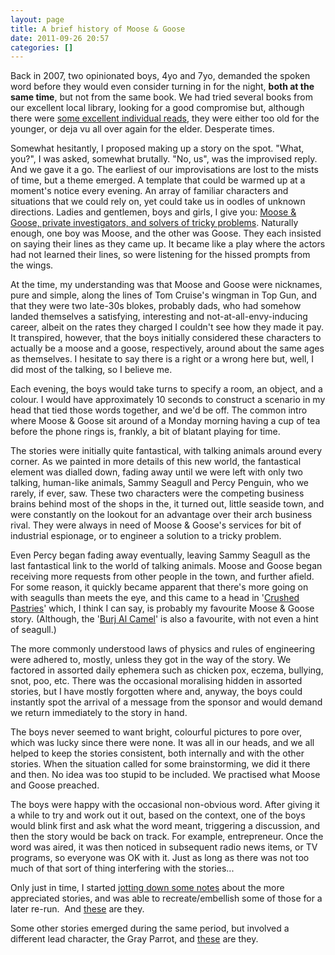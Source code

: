 ```yaml
---
layout: page
title: A brief history of Moose & Goose
date: 2011-09-26 20:57
categories: []
---
```

Back in 2007, two opinionated boys, 4yo and 7yo, demanded the spoken word before they would even consider turning in for the night, <strong>both at the same time</strong>, but not from the same book. We had tried several books from our excellent local library, looking for a good compromise but, although there were [some excellent individual reads](other-good-bedtime-reads), they were either too old for the younger, or deja vu all over again for the elder. Desperate times.

Somewhat hesitantly, I proposed making up a story on the spot. "What, you?", I was asked, somewhat brutally. "No, us", was the improvised reply. And we gave it a go. The earliest of our improvisations are lost to the mists of time, but a theme emerged. A template that could be warmed up at a moment's notice every evening. An array of familiar characters and situations that we could rely on, yet could take us in oodles of unknown directions. Ladies and gentlemen, boys and girls, I give you: [Moose &amp; Goose, private investigators, and solvers of tricky problems](/moose_and_goose_stories). Naturally enough, one boy was Moose, and the other was Goose. They each insisted on saying their lines as they came up. It became like a play where the actors had not learned their lines, so were listening for the hissed prompts from the wings.

At the time, my understanding was that Moose and Goose were nicknames, pure and simple, along the lines of Tom Cruise's wingman in Top Gun, and that they were two late-30s blokes, probably dads, who had somehow landed themselves a satisfying, interesting and not-at-all-envy-inducing career, albeit on the rates they charged I couldn't see how they made it pay. It transpired, however, that the boys initially considered these characters to actually be a moose and a goose, respectively, around about the same ages as themselves. I hesitate to say there is a right or a wrong here but, well, I did most of the talking, so I believe me.

Each evening, the boys would take turns to specify a room, an object, and a colour. I would have approximately 10 seconds to construct a scenario in my head that tied those words together, and we'd be off. The common intro where Moose &amp; Goose sit around of a Monday morning having a cup of tea before the phone rings is, frankly, a bit of blatant playing for time.

The stories were initially quite fantastical, with talking animals around every corner. As we painted in more details of this new world, the fantastical element was dialled down, fading away until we were left with only two talking, human-like animals, Sammy Seagull and Percy Penguin, who we rarely, if ever, saw. These two characters were the competing business brains behind most of the shops in the, it turned out, little seaside town, and were constantly on the lookout for an advantage over their arch business rival. They were always in need of Moose &amp; Goose's services for bit of industrial espionage, or to engineer a solution to a tricky problem.

Even Percy began fading away eventually, leaving Sammy Seagull as the last fantastical link to the world of talking animals. Moose and Goose began receiving more requests from other people in the town, and further afield. For some reason, it quickly became apparent that there's more going on with seagulls than meets the eye, and this came to a head in '[Crushed Pastries](2011-10-01-crushed-pastries)' which, I think I can say, is probably my favourite Moose &amp; Goose story. (Although, the '[Burj Al Camel](2011-10-05-burj-al-camel)' is also a favourite, with not even a hint of seagull.)

The more commonly understood laws of physics and rules of engineering were adhered to, mostly, unless they got in the way of the story. We factored in assorted daily ephemera such as chicken pox, eczema, bullying, snot, poo, etc. There was the occasional moralising hidden in assorted stories, but I have mostly forgotten where and, anyway, the boys could instantly spot the arrival of a message from the sponsor and would demand we return immediately to the story in hand.

The boys never seemed to want bright, colourful pictures to pore over, which was lucky since there were none. It was all in our heads, and we all helped to keep the stories consistent, both internally and with the other stories. When the situation called for some brainstorming, we did it there and then. No idea was too stupid to be included. We practised what Moose and Goose preached.

The boys were happy with the occasional non-obvious word. After giving it a while to try and work out it out, based on the context, one of the boys would blink first and ask what the word meant, triggering a discussion, and then the story would be back on track. For example, entrepreneur. Once the word was aired, it was then noticed in subsequent radio news items, or TV programs, so everyone was OK with it. Just as long as there was not too much of that sort of thing interfering with the stories...

Only just in time, I started [jotting down some notes](upcoming-moose-and-goose) about the more appreciated stories, and was able to recreate/embellish some of those for a later re-run.  And [these](.) are they.

Some other stories emerged during the same period, but involved a different lead character, the Gray Parrot, and [these](/grey_parrot_stories) are they.
